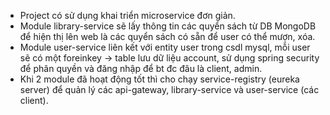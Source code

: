 - Project có sử dụng khai triển microservice đơn giản.
- Module library-service sẽ lấy thông tin các quyển sách từ DB MongoDB để hiện thị lên web là các quyển sách có sẵn để user có thể mượn, xóa.
- Module user-service liên kết với entity user trong csdl mysql, mỗi user sẽ có một foreinkey -> table lưu dữ liệu account, sử dụng spring security để phân quyền và đăng nhập để bt đc đâu là client, admin.
- Khi 2 module đã hoạt động tốt thì cho chạy service-registry (eureka server) để quản lý các api-gateway, library-service và user-service (các client).
